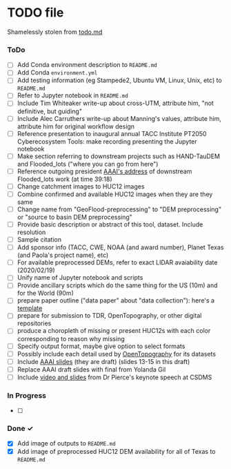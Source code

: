 # TODO file
Shamelessly stolen from [todo.md](https://raw.githubusercontent.com/todomd/todo.md/master/TODO.md)

### ToDo

- [ ] Add Conda environment description to `README.md`
- [ ] Add Conda `environment.yml`
- [ ] Add testing information (eg Stampede2, Ubuntu VM, Linux, Unix, etc) to `README.md`
- [ ] Refer to Jupyter notebook in `README.md`
- [ ] Include Tim Whiteaker write-up about cross-UTM, attribute him, "not definitive, but guiding"
- [ ] Include Alec Carruthers write-up about Manning's values, attribute him, attribute him for original workflow design
- [ ] Reference presentation to inaugural annual TACC Institute PT2050 Cyberecosystem Tools: make recording presenting the Jupyter notebook
- [ ] Make section referring to downstream projects such as HAND-TauDEM and Flooded_lots ("where you can go from here")
- [ ] Reference outgoing president [AAAI's address](https://vimeo.com/400177695) of downstream Flooded_lots work (at time 39:18)
- [ ] Change catchment images to HUC12 images
- [ ] Combine confirmed and available HUC12 images when they are they same
- [ ] Change name from "GeoFlood-preprocessing" to "DEM preprocessing" or "source to basin DEM preprocessing"
- [ ] Provide basic description or abstract of this tool, dataset. Include resolution
- [ ] Sample citation
- [ ] Add sponsor info (TACC, CWE, NOAA (and award number), Planet Texas (and Paola's project name), etc)
- [ ] For available preprocessed DEMs, refer to exact LIDAR avaiability date (2020/02/19)
- [ ] Unify name of Jupyter notebook and scripts
- [ ] Provide ancillary scripts which do the same thing for the US (10m) and for the World (90m)
- [ ] prepare paper outline ("data paper" about "data collection"): here's a [template](https://par.nsf.gov/biblio/10143795)
- [ ] prepare for submission to TDR, OpenTopography, or other digital repositories
- [ ] produce a choropleth of missing or present HUC12s with each color corresponding to reason why missing
- [ ] Specify output format, maybe give option to select formats
- [ ] Possibly include each detail used by [OpenTopography](https://portal.opentopography.org/datasetMetadata?otCollectionID=OT.092020.2193.2) for its datasets
- [ ] Include [AAAI slides](https://www.dropbox.com/scl/fi/0opj6ff7cjyh0gpc2ettm/HANDEdits_PA-MINT.pptx?dl=0&rlkey=70qk5cxlyz04qvr74uwedwj1d) (they are draft) (slides 13-15 in this draft)
- [ ] Replace AAAI draft slides with final from Yolanda Gil
- [ ] Include [video and slides](https://csdms.colorado.edu/wiki/Presenters-0473) from Dr Pierce's keynote speech at CSDMS

### In Progress

- [ ] 

### Done ✓

- [x] Add image of outputs to `README.md`
- [x] Add image of preprocessed HUC12 DEM availability for all of Texas to `README.md`
